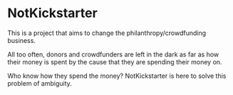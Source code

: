 # NotKickstarter

This is a project that aims to change the philanthropy/crowdfunding business.

All too often, donors and crowdfunders are left in the dark as far as how their money is spent by the cause that they are spending their money on.

Who know how they spend the money? NotKickstarter is here to solve this problem of ambiguity.
